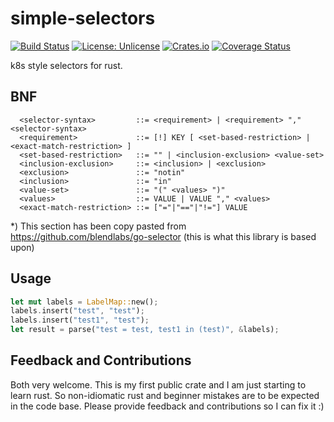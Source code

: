 # simple-selectors

[![Build Status](https://www.travis-ci.org/m0ppers/simple-selectors.svg?branch=master)](https://www.travis-ci.org/m0ppers/simple-selectors) [![License: Unlicense](https://img.shields.io/badge/license-Unlicense-blue.svg)](http://unlicense.org/) [![Crates.io](https://img.shields.io/crates/v/simple-selectors.svg)](https://crates.io/crates/simple-selectors) [![Coverage Status](https://coveralls.io/repos/github/m0ppers/simple-selectors/badge.svg?branch=master)](https://coveralls.io/github/m0ppers/simple-selectors?branch=master)

k8s style selectors for rust.

## BNF
```
  <selector-syntax>         ::= <requirement> | <requirement> "," <selector-syntax>
  <requirement>             ::= [!] KEY [ <set-based-restriction> | <exact-match-restriction> ]
  <set-based-restriction>   ::= "" | <inclusion-exclusion> <value-set>
  <inclusion-exclusion>     ::= <inclusion> | <exclusion>
  <exclusion>               ::= "notin"
  <inclusion>               ::= "in"
  <value-set>               ::= "(" <values> ")"
  <values>                  ::= VALUE | VALUE "," <values>
  <exact-match-restriction> ::= ["="|"=="|"!="] VALUE
```

*) This section has been copy pasted from https://github.com/blendlabs/go-selector (this is what this library is based upon)

## Usage

```rust
let mut labels = LabelMap::new();
labels.insert("test", "test");
labels.insert("test1", "test");
let result = parse("test = test, test1 in (test)", &labels);
```

## Feedback and Contributions

Both very welcome. This is my first public crate and I am just starting to learn rust. So non-idiomatic rust
and beginner mistakes are to be expected in the code base. Please provide feedback and contributions so
I can fix it :)
